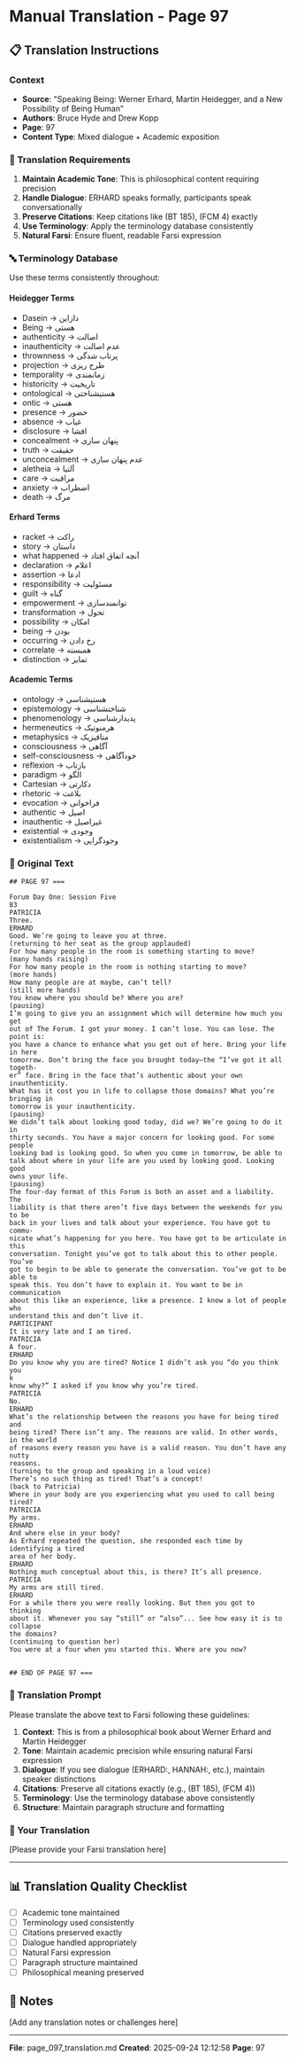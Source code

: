 # Manual Translation - Page 97

## 📋 Translation Instructions

### Context
- **Source**: "Speaking Being: Werner Erhard, Martin Heidegger, and a New Possibility of Being Human"
- **Authors**: Bruce Hyde and Drew Kopp
- **Page**: 97
- **Content Type**: Mixed dialogue + Academic exposition

### 🎯 Translation Requirements

1. **Maintain Academic Tone**: This is philosophical content requiring precision
2. **Handle Dialogue**: ERHARD speaks formally, participants speak conversationally
3. **Preserve Citations**: Keep citations like (BT 185), (FCM 4) exactly
4. **Use Terminology**: Apply the terminology database consistently
5. **Natural Farsi**: Ensure fluent, readable Farsi expression

### 🔤 Terminology Database

Use these terms consistently throughout:

#### Heidegger Terms
- Dasein → دازاین
- Being → هستی
- authenticity → اصالت
- inauthenticity → عدم اصالت
- thrownness → پرتاب شدگی
- projection → طرح ریزی
- temporality → زمانمندی
- historicity → تاریخیت
- ontological → هستیشناختی
- ontic → هستی
- presence → حضور
- absence → غیاب
- disclosure → افشا
- concealment → پنهان سازی
- truth → حقیقت
- unconcealment → عدم پنهان سازی
- aletheia → آلتیا
- care → مراقبت
- anxiety → اضطراب
- death → مرگ

#### Erhard Terms
- racket → راکت
- story → داستان
- what happened → آنچه اتفاق افتاد
- declaration → اعلام
- assertion → ادعا
- responsibility → مسئولیت
- guilt → گناه
- empowerment → توانمندسازی
- transformation → تحول
- possibility → امکان
- being → بودن
- occurring → رخ دادن
- correlate → همبسته
- distinction → تمایز

#### Academic Terms
- ontology → هستیشناسی
- epistemology → شناختشناسی
- phenomenology → پدیدارشناسی
- hermeneutics → هرمنوتیک
- metaphysics → متافیزیک
- consciousness → آگاهی
- self-consciousness → خودآگاهی
- reflexion → بازتاب
- paradigm → الگو
- Cartesian → دکارتی
- rhetoric → بلاغت
- evocation → فراخوانی
- authentic → اصیل
- inauthentic → غیراصیل
- existential → وجودی
- existentialism → وجودگرایی


### 📝 Original Text

```
## PAGE 97 ===

Forum Day One: Session Five 
83
PATRICIA
Three.
ERHARD
Good. We’re going to leave you at three.
(returning to her seat as the group applauded) 
For how many people in the room is something starting to move?
(many hands raising) 
For how many people in the room is nothing starting to move?
(more hands) 
How many people are at maybe, can’t tell? 
(still more hands) 
You know where you should be? Where you are?
(pausing)
I’m going to give you an assignment which will determine how much you get 
out of The Forum. I got your money. I can’t lose. You can lose. The point is: 
you have a chance to enhance what you get out of here. Bring your life in here
tomorrow. Don’t bring the face you brought today—the “I’ve got it all togeth-
er” face. Bring in the face that’s authentic about your own inauthenticity. 
What has it cost you in life to collapse those domains? What you’re bringing in 
tomorrow is your inauthenticity. 
(pausing)
We didn’t talk about looking good today, did we? We’re going to do it in 
thirty seconds. You have a major concern for looking good. For some people
looking bad is looking good. So when you come in tomorrow, be able to
talk about where in your life are you used by looking good. Looking good
owns your life. 
(pausing)
The four-day format of this Forum is both an asset and a liability. The 
liability is that there aren’t five days between the weekends for you to be 
back in your lives and talk about your experience. You have got to commu-
nicate what’s happening for you here. You have got to be articulate in this
conversation. Tonight you’ve got to talk about this to other people. You’ve
got to begin to be able to generate the conversation. You’ve got to be able to 
speak this. You don’t have to explain it. You want to be in communication
about this like an experience, like a presence. I know a lot of people who
understand this and don’t live it.
PARTICIPANT
It is very late and I am tired.
PATRICIA
A four. 
ERHARD
Do you know why you are tired? Notice I didn’t ask you “do you think you
k
know why?” I asked if you know why you’re tired.
PATRICIA
No. 
ERHARD
What’s the relationship between the reasons you have for being tired and 
being tired? There isn’t any. The reasons are valid. In other words, in the world
of reasons every reason you have is a valid reason. You don’t have any nutty 
reasons.
(turning to the group and speaking in a loud voice)
There’s no such thing as tired! That’s a concept!
(back to Patricia)
Where in your body are you experiencing what you used to call being tired? 
PATRICIA
My arms.
ERHARD
And where else in your body?
As Erhard repeated the question, she responded each time by identifying a tired 
area of her body.
ERHARD
Nothing much conceptual about this, is there? It’s all presence.
PATRICIA
My arms are still tired.
ERHARD
For a while there you were really looking. But then you got to thinking 
about it. Whenever you say “still” or “also”... See how easy it is to collapse 
the domains?
(continuing to question her)
You were at a four when you started this. Where are you now?


## END OF PAGE 97 ===
```

### 🤖 Translation Prompt

Please translate the above text to Farsi following these guidelines:

1. **Context**: This is from a philosophical book about Werner Erhard and Martin Heidegger
2. **Tone**: Maintain academic precision while ensuring natural Farsi expression
3. **Dialogue**: If you see dialogue (ERHARD:, HANNAH:, etc.), maintain speaker distinctions
4. **Citations**: Preserve all citations exactly (e.g., (BT 185), (FCM 4))
5. **Terminology**: Use the terminology database above consistently
6. **Structure**: Maintain paragraph structure and formatting

### 📄 Your Translation

[Please provide your Farsi translation here]

---

## 📊 Translation Quality Checklist

- [ ] Academic tone maintained
- [ ] Terminology used consistently
- [ ] Citations preserved exactly
- [ ] Dialogue handled appropriately
- [ ] Natural Farsi expression
- [ ] Paragraph structure maintained
- [ ] Philosophical meaning preserved

## 📝 Notes

[Add any translation notes or challenges here]

---

**File**: page_097_translation.md
**Created**: 2025-09-24 12:12:58
**Page**: 97
